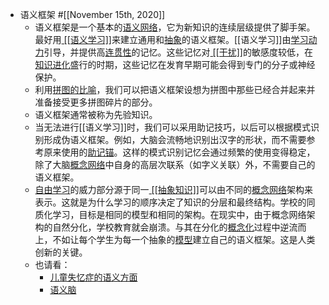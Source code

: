 - 语义框架 #[[November 15th, 2020]] 
    - 语义框架是一个基本的[语义网络](https://supermemo.guru/wiki/Concept_network)，它为新知识的连续层级提供了脚手架。最好用[ [[语义学习]]](https://supermemo.guru/wiki/Semantic_learning)来建立通用和[抽象](https://supermemo.guru/wiki/Abstract)的语义框架。[[语义学习]]由[学习动力](https://supermemo.guru/wiki/Learn_drive)引导，并提供高[连贯性](https://supermemo.guru/wiki/Coherence)的记忆。这些记忆对[ [[干扰]]](https://supermemo.guru/wiki/Interference)的敏感度较低，在[知识进化](https://supermemo.guru/wiki/Knowledge_darwinism)盛行的时期，这些记忆在发育早期可能会得到专门的分子或神经保护。
    - 利用[拼图的比喻](https://supermemo.guru/wiki/Jigsaw_puzzle_metaphor)，我们可以把语义框架设想为拼图中那些已经合并起来并准备接受更多拼图碎片的部分。
    - 语义框架通常被称为先验知识。
    - 当无法进行[[语义学习]]时，我们可以采用助记技巧，以后可以根据模式识别形成伪语义框架。例如，大脑会流畅地识别出汉字的形状，而不需要参考原来使用的[助记锚](https://supermemo.guru/wiki/Mnemonic_anchor)。这样的模式识别记忆会通过频繁的使用变得稳定，除了大脑[概念网络](https://supermemo.guru/wiki/Concept_network)中自身的高层次联系（如字义关联）外，不需要自己的语义框架。
    - [自由学习](https://supermemo.guru/wiki/Free_learning)的威力部分源于同一[ [[抽象知识]]](https://supermemo.guru/wiki/Abstract_knowledge)可以由不同的[概念网络](https://supermemo.guru/wiki/Concept_network)架构来表示。这就是为什么学习的顺序决定了知识的分层和最终结构。学校的同质化学习，目标是相同的模型和相同的架构。在现实中，由于概念网络架构的自然分化，学校教育就会崩溃。与其在分化的[概念化](https://supermemo.guru/wiki/Conceptualization)过程中逆流而上，不如让每个学生为每一个抽象的[模型](https://supermemo.guru/wiki/Model)建立自己的语义框架。这是人类创新的关键。
    - 也请看：
        - [儿童失忆症的语义方面](https://supermemo.guru/wiki/Semantic_aspects_of_childhood_amnesia)
        - [语义脑](https://supermemo.guru/wiki/Semantic_brain)
